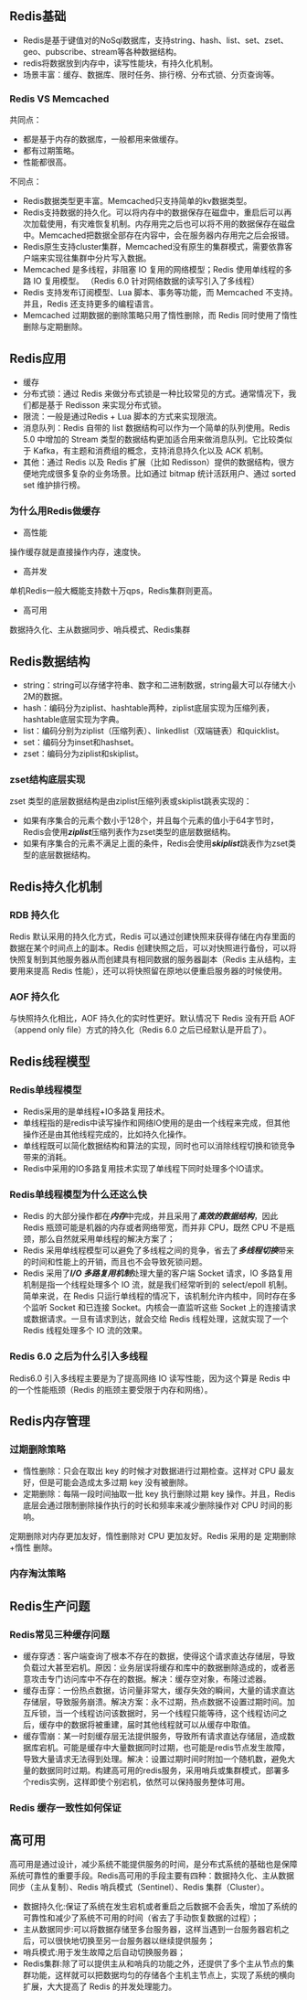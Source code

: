 ## Redis基础

- Redis是基于键值对的NoSql数据库，支持string、hash、list、set、zset、geo、pubscribe、stream等各种数据结构。
- redis将数据放到内存中，读写性能块，有持久化机制。
- 场景丰富：缓存、数据库、限时任务、排行榜、分布式锁、分页查询等。

### Redis VS Memcached

共同点：

- 都是基于内存的数据库，一般都用来做缓存。
- 都有过期策略。
- 性能都很高。

不同点：

- Redis数据类型更丰富。Memcached只支持简单的kv数据类型。
- Redis支持数据的持久化。可以将内存中的数据保存在磁盘中，重启后可以再次加载使用，有灾难恢复机制。内存用完之后也可以将不用的数据保存在磁盘中。Memcached把数据全部存在内容中，会在服务器内存用完之后会报错。
- Redis原生支持cluster集群，Memcached没有原生的集群模式，需要依靠客户端来实现往集群中分片写入数据。
- Memcached 是多线程，非阻塞 IO 复用的网络模型；Redis 使用单线程的多路 IO 复用模型。 （Redis 6.0 针对网络数据的读写引入了多线程）
- Redis 支持发布订阅模型、Lua 脚本、事务等功能，而 Memcached 不支持。并且，Redis 还支持更多的编程语言。
- Memcached 过期数据的删除策略只用了惰性删除，而 Redis 同时使用了惰性删除与定期删除。

## Redis应用

- 缓存
- 分布式锁：通过 Redis 来做分布式锁是一种比较常见的方式。通常情况下，我们都是基于 Redisson 来实现分布式锁。
- 限流：一般是通过Redis + Lua 脚本的方式来实现限流。
- 消息队列：Redis 自带的 list 数据结构可以作为一个简单的队列使用。Redis 5.0 中增加的 Stream 类型的数据结构更加适合用来做消息队列。它比较类似于 Kafka，有主题和消费组的概念，支持消息持久化以及 ACK
  机制。
- 其他：通过 Redis 以及 Redis 扩展（比如 Redisson）提供的数据结构，很方便地完成很多复杂的业务场景。比如通过 bitmap 统计活跃用户、通过 sorted set 维护排行榜。

### 为什么用Redis做缓存

- 高性能

操作缓存就是直接操作内存，速度快。

- 高并发

单机Redis一般大概能支持数十万qps，Redis集群则更高。

- 高可用

数据持久化、主从数据同步、哨兵模式、Redis集群

## Redis数据结构

- string：string可以存储字符串、数字和二进制数据，string最大可以存储大小2M的数据。
- hash：编码分为ziplist、hashtable两种，ziplist底层实现为压缩列表，hashtable底层实现为字典。
- list：编码分别为ziplist（压缩列表）、linkedlist（双端链表）和quicklist。
- set：编码分为inset和hashset。
- zset：编码分为ziplist和skiplist。

### zset结构底层实现

zset 类型的底层数据结构是由ziplist压缩列表或skiplist跳表实现的：

- 如果有序集合的元素个数小于128个，并且每个元素的值小于64字节时，Redis会使用***ziplist***压缩列表作为zset类型的底层数据结构。
- 如果有序集合的元素不满足上面的条件，Redis会使用***skiplist***跳表作为zset类型的底层数据结构。

## Redis持久化机制

### RDB 持久化

Redis 默认采用的持久化方式，Redis 可以通过创建快照来获得存储在内存里面的数据在某个时间点上的副本。Redis 创建快照之后，可以对快照进行备份，可以将快照复制到其他服务器从而创建具有相同数据的服务器副本（Redis
主从结构，主要用来提高 Redis 性能），还可以将快照留在原地以便重启服务器的时候使用。

### AOF 持久化

与快照持久化相比，AOF 持久化的实时性更好。默认情况下 Redis 没有开启 AOF（append only file）方式的持久化（Redis 6.0 之后已经默认是开启了）。

## Redis线程模型

### Redis单线程模型

- Redis采用的是单线程+IO多路复用技术。
- 单线程指的是redis中读写操作和网络IO使用的是由一个线程来完成，但其他操作还是由其他线程完成的，比如持久化操作。
- 单线程既可以简化数据结构和算法的实现，同时也可以消除线程切换和锁竞争带来的消耗。
- Redis中采用的IO多路复用技术实现了单线程下同时处理多个IO请求。

### Redis单线程模型为什么还这么快

- Redis 的大部分操作都在***内存***中完成，并且采用了***高效的数据结构***，因此 Redis 瓶颈可能是机器的内存或者网络带宽，而并非 CPU，既然 CPU 不是瓶颈，那么自然就采用单线程的解决方案了；
- Redis 采用单线程模型可以避免了多线程之间的竞争，省去了***多线程切换***带来的时间和性能上的开销，而且也不会导致死锁问题。
- Redis 采用了***I/O 多路复用机制***处理大量的客户端 Socket 请求，IO 多路复用机制是指一个线程处理多个 IO 流，就是我们经常听到的 select/epoll 机制。简单来说，在 Redis
  只运行单线程的情况下，该机制允许内核中，同时存在多个监听 Socket 和已连接 Socket。内核会一直监听这些 Socket 上的连接请求或数据请求。一旦有请求到达，就会交给 Redis 线程处理，这就实现了一个 Redis
  线程处理多个 IO 流的效果。

### Redis 6.0 之后为什么引入多线程

Redis6.0 引入多线程主要是为了提高网络 IO 读写性能，因为这个算是 Redis 中的一个性能瓶颈（Redis 的瓶颈主要受限于内存和网络）。

## Redis内存管理

### 过期删除策略

- 惰性删除：只会在取出 key 的时候才对数据进行过期检查。这样对 CPU 最友好，但是可能会造成太多过期 key 没有被删除。
- 定期删除：每隔一段时间抽取一批 key 执行删除过期 key 操作。并且，Redis 底层会通过限制删除操作执行的时长和频率来减少删除操作对 CPU 时间的影响。

定期删除对内存更加友好，惰性删除对 CPU 更加友好。Redis 采用的是 定期删除+惰性 删除。

### 内存淘汰策略

## Redis生产问题

### Redis常见三种缓存问题

- 缓存穿透：客户端查询了根本不存在的数据，使得这个请求直达存储层，导致负载过大甚至宕机。原因：业务层误将缓存和库中的数据删除造成的，或者恶意攻击专门访问库中不存在的数据。解决：缓存空对象，布隆过滤器。
- 缓存击穿：一份热点数据，访问量非常大，缓存失效的瞬间，大量的请求直达存储层，导致服务崩溃。解决方案：永不过期，热点数据不设置过期时间。加互斥锁，当一个线程访问该数据时，另一个线程只能等待，这个线程访问之后，缓存中的数据将被重建，届时其他线程就可以从缓存中取值。
- 缓存雪崩：某一时刻缓存层无法提供服务，导致所有请求直达存储层，造成数据库宕机。可能是缓存中大量数据同时过期，也可能是redis节点发生故障，导致大量请求无法得到处理。解决：设置过期时间时附加一个随机数，避免大量的数据同时过期。构建高可用的redis服务，采用哨兵或集群模式，部署多个redis实例，这样即使个别宕机，依然可以保持服务整体可用。

### Redis 缓存一致性如何保证

## 高可用

高可用是通过设计，减少系统不能提供服务的时间，是分布式系统的基础也是保障系统可靠性的重要手段。Redis高可用的手段主要有四种：数据持久化、主从数据同步（主从复制）、Redis 哨兵模式（Sentinel）、Redis
集群（Cluster）。

- 数据持久化:保证了系统在发生宕机或者重启之后数据不会丢失，增加了系统的可靠性和减少了系统不可用的时间（省去了手动恢复数据的过程）；
- 主从数据同步:可以将数据存储至多台服务器，这样当遇到一台服务器宕机之后，可以很快地切换至另一台服务器以继续提供服务；
- 哨兵模式:用于发生故障之后自动切换服务器；
- Redis集群:除了可以提供主从和哨兵的功能之外，还提供了多个主从节点的集群功能，这样就可以把数据均匀的存储各个主机主节点上，实现了系统的横向扩展，大大提高了 Redis 的并发处理能力。
